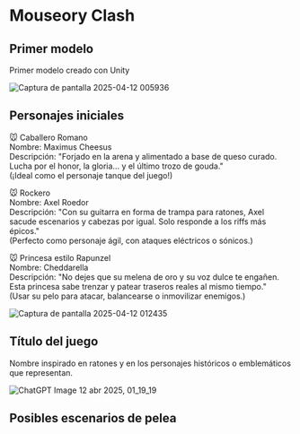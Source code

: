 # Mouseory Clash

## Primer modelo
Primer modelo creado con Unity

![Captura de pantalla 2025-04-12 005936](https://github.com/user-attachments/assets/f0b64af5-b128-4209-9fcd-03b05eefafb9)


## Personajes iniciales

🐭 Caballero Romano  
Nombre: Maximus Cheesus  
Descripción: "Forjado en la arena y alimentado a base de queso curado. Lucha por el honor, la gloria... y el último trozo de gouda."  
(¡Ideal como el personaje tanque del juego!)

🐭 Rockero  
Nombre: Axel Roedor  
Descripción: "Con su guitarra en forma de trampa para ratones, Axel sacude escenarios y cabezas por igual. Solo responde a los riffs más épicos."  
(Perfecto como personaje ágil, con ataques eléctricos o sónicos.)  

🐭 Princesa estilo Rapunzel  
Nombre: Cheddarella  
Descripción: "No dejes que su melena de oro y su voz dulce te engañen. Esta princesa sabe trenzar y patear traseros reales al mismo tiempo."  
(Usar su pelo para atacar, balancearse o inmovilizar enemigos.)  

![Captura de pantalla 2025-04-12 012435](https://github.com/user-attachments/assets/8992eebd-7332-4858-920a-f3e8d8d0960a)


## Título del juego

Nombre inspirado en ratones y en los personajes históricos o emblemáticos que representan. 

![ChatGPT Image 12 abr 2025, 01_19_19](https://github.com/user-attachments/assets/9b2947a6-6e5e-4991-b7fd-99b018d1da8a) 


## Posibles escenarios de pelea
